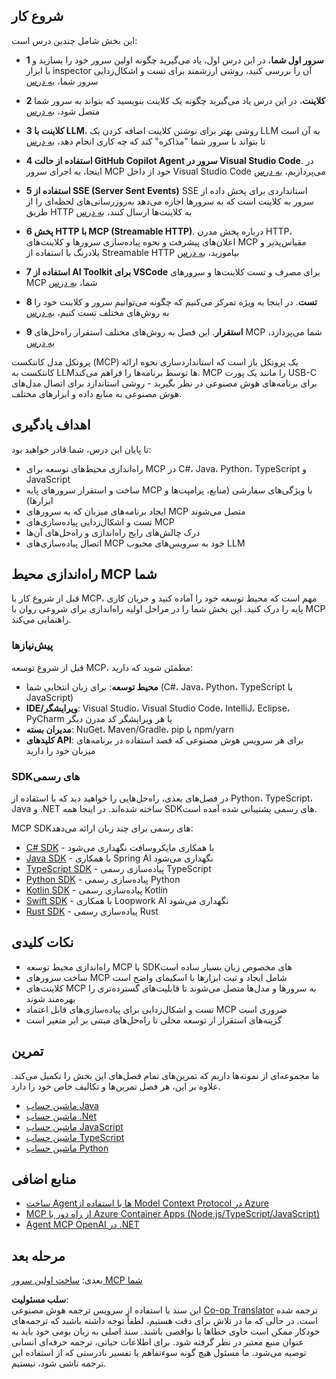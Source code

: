 <!--
CO_OP_TRANSLATOR_METADATA:
{
  "original_hash": "860935ff95d05b006d1d3323e8e3f9e8",
  "translation_date": "2025-07-09T22:27:13+00:00",
  "source_file": "03-GettingStarted/README.md",
  "language_code": "fa"
}
-->
## شروع کار

این بخش شامل چندین درس است:

- **1 سرور اول شما**، در این درس اول، یاد می‌گیرید چگونه اولین سرور خود را بسازید و با ابزار inspector آن را بررسی کنید، روشی ارزشمند برای تست و اشکال‌زدایی سرور شما، [به درس](01-first-server/README.md)

- **2 کلاینت**، در این درس یاد می‌گیرید چگونه یک کلاینت بنویسید که بتواند به سرور شما متصل شود، [به درس](02-client/README.md)

- **3 کلاینت با LLM**، روشی بهتر برای نوشتن کلاینت اضافه کردن یک LLM به آن است تا بتواند با سرور شما "مذاکره" کند که چه کاری انجام دهد، [به درس](03-llm-client/README.md)

- **4 استفاده از حالت GitHub Copilot Agent سرور در Visual Studio Code**. در اینجا، به اجرای سرور MCP خود از داخل Visual Studio Code می‌پردازیم، [به درس](04-vscode/README.md)

- **5 استفاده از SSE (Server Sent Events)** SSE استانداردی برای پخش داده از سرور به کلاینت است که به سرورها اجازه می‌دهد به‌روزرسانی‌های لحظه‌ای را از طریق HTTP به کلاینت‌ها ارسال کنند، [به درس](05-sse-server/README.md)

- **6 پخش HTTP با MCP (Streamable HTTP)**. درباره پخش مدرن HTTP، اعلان‌های پیشرفت و نحوه پیاده‌سازی سرورها و کلاینت‌های MCP مقیاس‌پذیر و بلادرنگ با استفاده از Streamable HTTP بیاموزید، [به درس](06-http-streaming/README.md)

- **7 استفاده از AI Toolkit برای VSCode** برای مصرف و تست کلاینت‌ها و سرورهای MCP شما، [به درس](07-aitk/README.md)

- **8 تست**. در اینجا به ویژه تمرکز می‌کنیم که چگونه می‌توانیم سرور و کلاینت خود را به روش‌های مختلف تست کنیم، [به درس](08-testing/README.md)

- **9 استقرار**. این فصل به روش‌های مختلف استقرار راه‌حل‌های MCP شما می‌پردازد، [به درس](09-deployment/README.md)


پروتکل مدل کانتکست (MCP) یک پروتکل باز است که استانداردسازی نحوه ارائه کانتکست به LLMها توسط برنامه‌ها را فراهم می‌کند. MCP را مانند یک پورت USB-C برای برنامه‌های هوش مصنوعی در نظر بگیرید - روشی استاندارد برای اتصال مدل‌های هوش مصنوعی به منابع داده و ابزارهای مختلف.

## اهداف یادگیری

تا پایان این درس، شما قادر خواهید بود:

- راه‌اندازی محیط‌های توسعه برای MCP در C#، Java، Python، TypeScript و JavaScript
- ساخت و استقرار سرورهای پایه MCP با ویژگی‌های سفارشی (منابع، پرامپت‌ها و ابزارها)
- ایجاد برنامه‌های میزبان که به سرورهای MCP متصل می‌شوند
- تست و اشکال‌زدایی پیاده‌سازی‌های MCP
- درک چالش‌های رایج راه‌اندازی و راه‌حل‌های آن‌ها
- اتصال پیاده‌سازی‌های MCP خود به سرویس‌های محبوب LLM

## راه‌اندازی محیط MCP شما

قبل از شروع کار با MCP، مهم است که محیط توسعه خود را آماده کنید و جریان کاری پایه را درک کنید. این بخش شما را در مراحل اولیه راه‌اندازی برای شروعی روان با MCP راهنمایی می‌کند.

### پیش‌نیازها

قبل از شروع توسعه MCP، مطمئن شوید که دارید:

- **محیط توسعه**: برای زبان انتخابی شما (C#، Java، Python، TypeScript یا JavaScript)
- **IDE/ویرایشگر**: Visual Studio، Visual Studio Code، IntelliJ، Eclipse، PyCharm یا هر ویرایشگر کد مدرن دیگر
- **مدیران بسته**: NuGet، Maven/Gradle، pip یا npm/yarn
- **کلیدهای API**: برای هر سرویس هوش مصنوعی که قصد استفاده در برنامه‌های میزبان خود را دارید

### SDKهای رسمی

در فصل‌های بعدی، راه‌حل‌هایی را خواهید دید که با استفاده از Python، TypeScript، Java و .NET ساخته شده‌اند. در اینجا همه SDKهای رسمی پشتیبانی شده آمده است.

MCP SDKهای رسمی برای چند زبان ارائه می‌دهد:
- [C# SDK](https://github.com/modelcontextprotocol/csharp-sdk) - با همکاری مایکروسافت نگهداری می‌شود
- [Java SDK](https://github.com/modelcontextprotocol/java-sdk) - با همکاری Spring AI نگهداری می‌شود
- [TypeScript SDK](https://github.com/modelcontextprotocol/typescript-sdk) - پیاده‌سازی رسمی TypeScript
- [Python SDK](https://github.com/modelcontextprotocol/python-sdk) - پیاده‌سازی رسمی Python
- [Kotlin SDK](https://github.com/modelcontextprotocol/kotlin-sdk) - پیاده‌سازی رسمی Kotlin
- [Swift SDK](https://github.com/modelcontextprotocol/swift-sdk) - با همکاری Loopwork AI نگهداری می‌شود
- [Rust SDK](https://github.com/modelcontextprotocol/rust-sdk) - پیاده‌سازی رسمی Rust

## نکات کلیدی

- راه‌اندازی محیط توسعه MCP با SDKهای مخصوص زبان بسیار ساده است
- ساخت سرورهای MCP شامل ایجاد و ثبت ابزارها با اسکیمای واضح است
- کلاینت‌های MCP به سرورها و مدل‌ها متصل می‌شوند تا قابلیت‌های گسترده‌تری را بهره‌مند شوند
- تست و اشکال‌زدایی برای پیاده‌سازی‌های قابل اعتماد MCP ضروری است
- گزینه‌های استقرار از توسعه محلی تا راه‌حل‌های مبتنی بر ابر متغیر است

## تمرین

ما مجموعه‌ای از نمونه‌ها داریم که تمرین‌های تمام فصل‌های این بخش را تکمیل می‌کند. علاوه بر این، هر فصل تمرین‌ها و تکالیف خاص خود را دارد.

- [ماشین حساب Java](./samples/java/calculator/README.md)
- [ماشین حساب .Net](../../../03-GettingStarted/samples/csharp)
- [ماشین حساب JavaScript](./samples/javascript/README.md)
- [ماشین حساب TypeScript](./samples/typescript/README.md)
- [ماشین حساب Python](../../../03-GettingStarted/samples/python)

## منابع اضافی

- [ساخت Agentها با استفاده از Model Context Protocol در Azure](https://learn.microsoft.com/azure/developer/ai/intro-agents-mcp)
- [MCP از راه دور با Azure Container Apps (Node.js/TypeScript/JavaScript)](https://learn.microsoft.com/samples/azure-samples/mcp-container-ts/mcp-container-ts/)
- [Agent MCP OpenAI در .NET](https://learn.microsoft.com/samples/azure-samples/openai-mcp-agent-dotnet/openai-mcp-agent-dotnet/)

## مرحله بعد

بعدی: [ساخت اولین سرور MCP شما](01-first-server/README.md)

**سلب مسئولیت**:  
این سند با استفاده از سرویس ترجمه هوش مصنوعی [Co-op Translator](https://github.com/Azure/co-op-translator) ترجمه شده است. در حالی که ما در تلاش برای دقت هستیم، لطفاً توجه داشته باشید که ترجمه‌های خودکار ممکن است حاوی خطاها یا نواقصی باشند. سند اصلی به زبان بومی خود باید به عنوان منبع معتبر در نظر گرفته شود. برای اطلاعات حیاتی، ترجمه حرفه‌ای انسانی توصیه می‌شود. ما مسئول هیچ گونه سوءتفاهم یا تفسیر نادرستی که از استفاده این ترجمه ناشی شود، نیستیم.